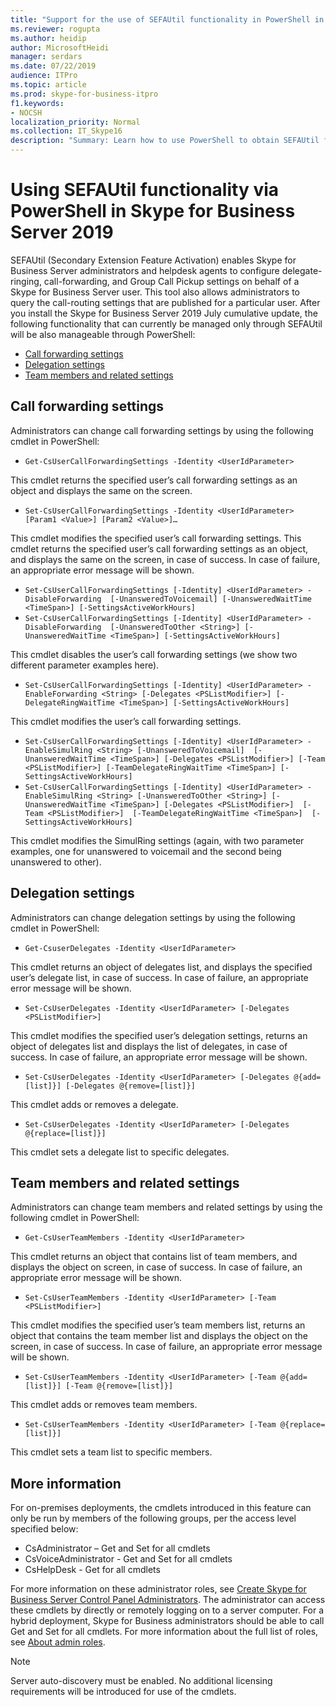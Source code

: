 ```yaml
---
title: "Support for the use of SEFAUtil functionality in PowerShell in Skype for Business Server 2019"
ms.reviewer: rogupta
ms.author: heidip
author: MicrosoftHeidi
manager: serdars
ms.date: 07/22/2019
audience: ITPro
ms.topic: article
ms.prod: skype-for-business-itpro
f1.keywords:
- NOCSH
localization_priority: Normal
ms.collection: IT_Skype16
description: "Summary: Learn how to use PowerShell to obtain SEFAUtil functionality in Skype for Business Server 2019 after installing Cumulative Update 1."
---
```


# Using SEFAUtil functionality via PowerShell in Skype for Business Server 2019

SEFAUtil (Secondary Extension Feature Activation) enables Skype for Business Server administrators and helpdesk agents to configure delegate-ringing, call-forwarding, and Group Call Pickup settings on behalf of a Skype for Business Server user. This tool also allows administrators to query the call-routing settings that are published for a particular user. After you install the Skype for Business Server 2019 July cumulative update, the following functionality that can currently be managed only through SEFAUtil will be also manageable through PowerShell:

- [Call forwarding settings](#call-forwarding-settings)
- [Delegation settings](#delegation-settings)
- [Team members and related settings](#team-members-and-related-settings)

## Call forwarding settings

Administrators can change call forwarding settings by using the following cmdlet in PowerShell:

- `Get-CsUserCallForwardingSettings -Identity <UserIdParameter>`

This cmdlet returns the specified user’s call forwarding settings as an object and displays the same on the screen.

- `Set-CsUserCallForwardingSettings -Identity <UserIdParameter> [Param1 <Value>] [Param2 <Value>]…`

This cmdlet modifies the specified user’s call forwarding settings. This cmdlet returns the specified user’s call forwarding settings as an object, and displays the same on the screen, in case of success. In case of failure, an appropriate error message will be shown.

- `Set-CsUserCallForwardingSettings [-Identity] <UserIdParameter> -DisableForwarding  [-UnansweredToVoicemail] [-UnansweredWaitTime <TimeSpan>] [-SettingsActiveWorkHours]`
- `Set-CsUserCallForwardingSettings [-Identity] <UserIdParameter> -DisableForwarding  [-UnansweredToOther <String>] [-UnansweredWaitTime <TimeSpan>] [-SettingsActiveWorkHours]`

This cmdlet disables the user’s call forwarding settings (we show two different parameter examples here).

- `Set-CsUserCallForwardingSettings [-Identity] <UserIdParameter> -EnableForwarding <String> [-Delegates <PSListModifier>] [-DelegateRingWaitTime <TimeSpan>] [-SettingsActiveWorkHours]`

This cmdlet modifies the user’s call forwarding settings.

- `Set-CsUserCallForwardingSettings [-Identity] <UserIdParameter> -EnableSimulRing <String> [-UnansweredToVoicemail]  [-UnansweredWaitTime <TimeSpan>] [-Delegates <PSListModifier>] [-Team <PSListModifier>] [-TeamDelegateRingWaitTime <TimeSpan>] [-SettingsActiveWorkHours]`
- `Set-CsUserCallForwardingSettings [-Identity] <UserIdParameter> -EnableSimulRing <String> [-UnansweredToOther <String>] [-UnansweredWaitTime <TimeSpan>] [-Delegates <PSListModifier>]  [-Team <PSListModifier>]  [-TeamDelegateRingWaitTime <TimeSpan>]  [-SettingsActiveWorkHours]`

This cmdlet modifies the SimulRing settings (again, with two parameter examples, one for unanswered to voicemail and the second being unanswered to other).

## Delegation settings

Administrators can change delegation settings by using the following cmdlet in PowerShell:

- `Get-CsuserDelegates -Identity <UserIdParameter>`

This cmdlet returns an object of delegates list, and displays the specified user’s delegate list, in case of success. In case of failure, an appropriate error message will be shown.

- `Set-CsUserDelegates -Identity <UserIdParameter> [-Delegates <PSListModifier>]`

This cmdlet modifies the specified user’s delegation settings, returns an object of delegates list and displays the list of delegates, in case of success. In case of failure, an appropriate error message will be shown. 

- `Set-CsUserDelegates -Identity <UserIdParameter> [-Delegates @{add=[list]}] [-Delegates @{remove=[list]}]`

This cmdlet adds or removes a delegate.

- `Set-CsUserDelegates -Identity <UserIdParameter> [-Delegates @{replace=[list]}]`

This cmdlet sets a delegate list to specific delegates.

## Team members and related settings

Administrators can change team members and related settings by using the following cmdlet in PowerShell:

- `Get-CsUserTeamMembers -Identity <UserIdParameter>`

This cmdlet returns an object that contains list of team members, and displays the object on screen, in case of success. In case of failure, an appropriate error message will be shown.

- `Set-CsUserTeamMembers -Identity <UserIdParameter> [-Team <PSListModifier>]`

This cmdlet modifies the specified user’s team members list, returns an object that contains the team member list and displays the object on the screen, in case of success. In case of failure, an appropriate error message will be shown.

- `Set-CsUserTeamMembers -Identity <UserIdParameter> [-Team @{add=[list]}] [-Team @{remove=[list]}]`

This cmdlet adds or removes team members.

- `Set-CsUserTeamMembers -Identity <UserIdParameter> [-Team @{replace=[list]}]`

This cmdlet sets a team list to specific members.

## More information

For on-premises deployments, the cmdlets introduced in this feature can only be run by members of the following groups, per the access level specified below:

- CsAdministrator – Get and Set for all cmdlets
- CsVoiceAdministrator - Get and Set for all cmdlets
- CsHelpDesk - Get for all cmdlets

For more information on these administrator roles, see [Create Skype for Business Server Control Panel Administrators](../SfbServer/help-topics/help-depwiz/create-skype-for-business-server-control-panel-administrators.md). The administrator can access these cmdlets by directly or remotely logging on to a server computer.
For a hybrid deployment, Skype for Business administrators should be able to call Get and Set for all cmdlets. For more information about the full list of roles, see [About admin roles](https://docs.microsoft.com/microsoft-365/admin/add-users/about-admin-roles).

> [!NOTE]
> Server auto-discovery must be enabled. No additional licensing requirements will be introduced for use of the cmdlets.
